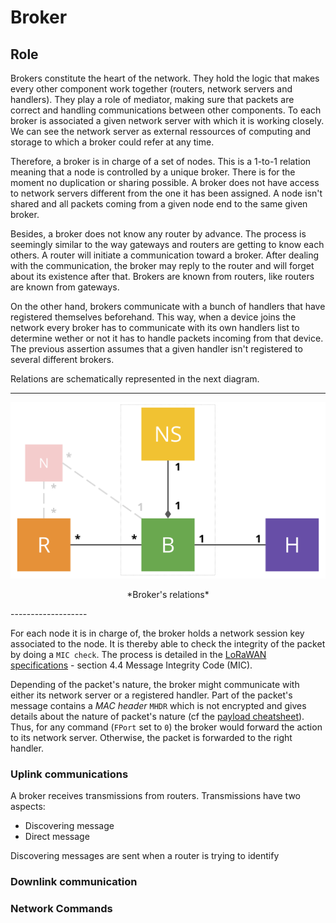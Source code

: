 Broker
======

## Role

Brokers constitute the heart of the network. They hold the logic that makes every other
component work together (routers, network servers and handlers). They play a role of mediator,
making sure that packets are correct and handling communications between other components. To
each broker is associated a given network server with which it is working closely. We can see
the network server as external ressources of computing and storage to which a broker could
refer at any time. 

Therefore, a broker is in charge of a set of nodes. This is a 1-to-1 relation meaning that a
node is controlled by a unique broker. There is for the moment no duplication or sharing
possible. A broker does not have access to network servers different from the one it has been
assigned. A node isn't shared and all packets coming from a given node end to the same
given broker.

Besides, a broker does not know any router by advance. The process is seemingly similar to the way
gateways and routers are getting to know each others. A router will initiate a communication
toward a broker. After dealing with the communication, the broker may reply to the router and
will forget about its existence after that. Brokers are known from routers, like routers are
known from gateways. 

On the other hand, brokers communicate with a bunch of handlers that have registered themselves
beforehand. This way, when a device joins the network every broker has to communicate with its
own handlers list to determine wether or not it has to handle packets incoming from that
device. The previous assertion assumes that a given handler isn't registered to several
different brokers. 

Relations are schematically represented in the next diagram. 

-------------------
![Broker's relations](img/broker_relations.svg)
<p align="center">*Broker's relations*</p>
-------------------

For each node it is in charge of, the broker holds a network session key associated to the node.
It is thereby able to check the integrity of the packet by doing a `MIC check`. The process is
detailed in the [LoRaWAN specifications][lorawan] - section 4.4 Message Integrity Code (MIC). 

Depending of the packet's nature, the broker might communicate with either its network server
or a registered handler. Part of the packet's message contains a *MAC header* `MHDR` which is not
encrypted and gives details about the nature of packet's nature (cf the [payload
cheatsheet](/img/cheatsheet.svg)). Thus, for any command (`FPort` set to `0`) the broker would
forward the action to its network server. Otherwise, the packet is forwarded to the right
handler. 

### Uplink communications

A broker receives transmissions from routers. Transmissions have two aspects:

- Discovering message
- Direct message

Discovering messages are sent when a router is trying to identify 

### Downlink communication

### Network Commands



[lorawan]: https://www.lora-alliance.org/portals/0/specs/LoRaWAN%20Specification%201R0.pdf
